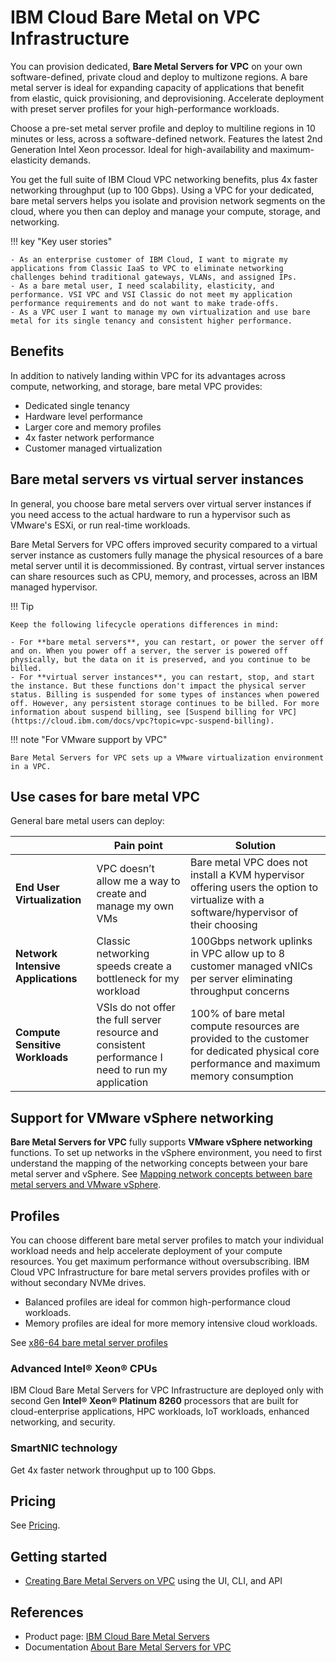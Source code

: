# IBM Cloud Bare Metal on VPC Infrastructure

You can provision dedicated, **Bare Metal Servers for VPC** on your own software-defined, private cloud and deploy to multizone regions. A bare metal server is ideal for expanding capacity of applications that benefit from elastic, quick provisioning, and deprovisioning. Accelerate deployment with preset server profiles for your high-performance workloads.

Choose a pre-set metal server profile and deploy to multiline regions in 10 minutes or less, across a software-defined network. Features the latest 2nd Generation Intel Xeon processor. Ideal for high-availability and maximum-elasticity demands.

You get the full suite of IBM Cloud VPC networking benefits, plus 4x faster networking throughput (up to 100 Gbps). Using a VPC for your dedicated, bare metal servers helps you isolate and provision network segments on the cloud, where you then can deploy and manage your compute, storage, and networking.

!!! key "Key user stories"

    - As an enterprise customer of IBM Cloud, I want to migrate my applications from Classic IaaS to VPC to eliminate networking challenges behind traditional gateways, VLANs, and assigned IPs.
    - As a bare metal user, I need scalability, elasticity, and performance. VSI VPC and VSI Classic do not meet my application performance requirements and do not want to make trade-offs.
    - As a VPC user I want to manage my own virtualization and use bare metal for its single tenancy and consistent higher performance.


## Benefits

In addition to natively landing within VPC for its advantages across compute, networking, and storage, bare metal VPC provides:

- Dedicated single tenancy
- Hardware level performance
- Larger core and memory profiles
- 4x faster network performance
- Customer managed virtualization

## Bare metal servers vs virtual server instances

In general, you choose bare metal servers over virtual server instances if you need access to the actual hardware to run a hypervisor such as VMware's ESXi, or run real-time workloads.

Bare Metal Servers for VPC offers improved security compared to a virtual server instance as customers fully manage the physical resources of a bare metal server until it is decommissioned. By contrast, virtual server instances can share resources such as CPU, memory, and processes, across an IBM managed hypervisor.

!!! Tip

    Keep the following lifecycle operations differences in mind:
    
    - For **bare metal servers**, you can restart, or power the server off and on. When you power off a server, the server is powered off physically, but the data on it is preserved, and you continue to be billed.
    - For **virtual server instances**, you can restart, stop, and start the instance. But these functions don't impact the physical server status. Billing is suspended for some types of instances when powered off. However, any persistent storage continues to be billed. For more information about suspend billing, see [Suspend billing for VPC](https://cloud.ibm.com/docs/vpc?topic=vpc-suspend-billing).

!!! note "For VMware support by VPC" 

    Bare Metal Servers for VPC sets up a VMware virtualization environment in a VPC. 

## Use cases for bare metal VPC

General bare metal users can deploy:

| | Pain point | Solution |
|--|--|--|
| **End User Virtualization** | VPC doesn’t allow me a way to create and manage my own VMs | Bare metal VPC does not install a KVM hypervisor offering users the option to virtualize with a software/hypervisor of their choosing |
| **Network Intensive Applications** | Classic networking speeds create a bottleneck for my workload | 100Gbps network uplinks in VPC allow up to 8 customer managed vNICs per server eliminating throughput concerns |
| **Compute Sensitive Workloads** | VSIs do not offer the full server resource and consistent performance I need to run my application | 100% of bare metal compute resources are provided to the customer for dedicated physical core performance and maximum memory consumption |

## Support for VMware vSphere networking

**Bare Metal Servers for VPC** fully supports **VMware vSphere networking** functions. To set up networks in the vSphere environment, you need to first understand the mapping of the networking concepts between your bare metal server and vSphere. See [Mapping network concepts between bare metal servers and VMware vSphere](https://cloud.ibm.com/docs/vpc?topic=vpc-bare-metal-servers-network&interface=cli#mapping-network-concepts).

## Profiles

You can choose different bare metal server profiles to match your individual workload needs and help accelerate deployment of your compute resources. You get maximum performance without oversubscribing. IBM Cloud VPC Infrastructure for bare metal servers provides profiles with or without secondary NVMe drives. 

- Balanced profiles are ideal for common high-performance cloud workloads.
- Memory profiles are ideal for more memory intensive cloud workloads.

See [x86-64 bare metal server profiles](https://cloud.ibm.com/docs/vpc?topic=vpc-bare-metal-servers-profile)

### Advanced Intel® Xeon® CPUs

IBM Cloud Bare Metal Servers for VPC Infrastructure are deployed only with second Gen **Intel® Xeon® Platinum 8260** processors that are built for cloud-enterprise applications, HPC workloads, IoT workloads, enhanced networking, and security.

### SmartNIC technology

Get 4x faster network throughput up to 100 Gbps.

## Pricing

See [Pricing](https://www.ibm.com/cloud/vpc/pricing?_gl=1*4wqy4n*_ga*MTgzNjAxNTg1NC4xNjk0NTM4ODk0*_ga_FYECCCS21D*MTY5NDcyMzIyNi43LjEuMTY5NDcyOTQ5NC4wLjAuMA..#tab_2651670).

## Getting started

- [Creating Bare Metal Servers on VPC](https://cloud.ibm.com/docs/vpc?topic=vpc-creating-bare-metal-servers&interface=ui) using the UI, CLI, and API

## References

- Product page: [IBM Cloud Bare Metal Servers](https://www.ibm.com/cloud/bare-metal-servers)
- Documentation [About Bare Metal Servers for VPC](https://cloud.ibm.com/docs/vpc?topic=vpc-about-bare-metal-servers)
